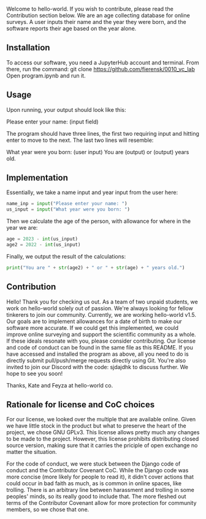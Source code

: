 Welcome to hello-world. If you wish to contribute, please read the Contribution section below. We are an age collecting database for online surveys. A user inputs their name and the year they were born, and the software reports their age based on the year alone.

## Installation
To access our software, you need a JupyterHub account and terminal. From there, run the command: git clone https://github.com/fierensk/0010_vc_lab
Open program.ipynb and run it.

## Usage
Upon running, your output should look like this:

Please enter your name: (input field)

The program should have three lines, the first two requiring input and hitting enter to move to the next. The last two lines will resemble:

What year were you born: (user input)
You are (output) or (output) years old.

## Implementation
Essentially, we take a name input and year input from the user here:

```python
name_inp = input("Please enter your name: ")
us_input = input("What year were you born: ")
```

Then we calculate the age of the person, with allowance for where in the year we are:

```python
age = 2023 - int(us_input)
age2 = 2022 - int(us_input)
```

Finally, we output the result of the calculations:

```python
print("You are " + str(age2) + " or " + str(age) + " years old.")
```

## Contribution
Hello! Thank you for checking us out. As a team of two unpaid students, we work on hello-world solely out of passion. We're always looking for fellow tinkerers to join our community. Currently, we are working hello-world v1.5. Our goals are to implement allowances for a date of birth to make our software more accurate. If we could get this implemented, we could improve online surveying and support the scientific community as a whole. 
If these ideals resonate with you, please consider contributing. Our license and code of conduct can be found in the same file as this README. If you have accessed and installed the program as above, all you need to do is directly submit pull/push/merge requests directly using Git. You're also invited to join our Discord with the code: sjdajdhk to discuss further. We hope to see you soon!

Thanks,
Kate and Feyza at hello-world co.

## Rationale for license and CoC choices
For our license, we looked over the multiple that are available online. Given we have little stock in the product but what to preserve the heart of the project, we chose GNU GPLv3. This license allows pretty much any changes to be made to the project. However, this license prohibits distributing closed source version, making sure that it carries the priciple of open exchange no matter the situation.

For the code of conduct, we were stuck between the Django code of conduct and the Contributor Covenant CoC. While the Django code was more concise (more likely for people to read it), it didn't cover actions that could occur in bad faith as much, as is common in online spaces, like trolling. There is an arbitrary line between harassment and trolling in some peoples' minds, so its really good to include that. The more fleshed out terms of the Contributor Covenant allow for more protection for community members, so we chose that one.